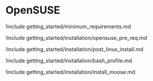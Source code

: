 # OpenSUSE

!include getting_started/minimum_requirements.md

!include getting_started/installation/opensuse_pre_req.md

!include getting_started/installation/post_linux_install.md

!include getting_started/installation/bash_profile.md

!include getting_started/installation/install_moose.md
